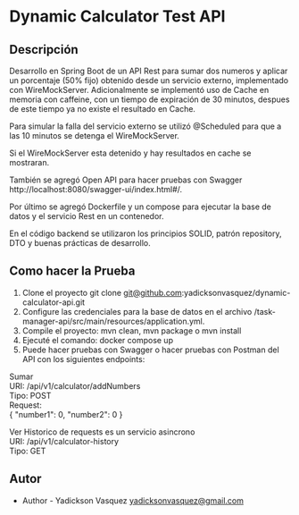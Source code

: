 # Dynamic Calculator Test API

## Descripción
Desarrollo en Spring Boot de un API Rest para sumar dos numeros y aplicar un porcentaje (50% fijo) obtenido desde un servicio externo, implementado con WireMockServer. Adicionalmente se implementó uso de Cache en memoria con caffeine, con un tiempo de expiración de 30 minutos, despues de este tiempo ya no existe el resultado en Cache.

Para simular la falla del servicio externo se utilizó @Scheduled para que a las 10 minutos se detenga el WireMockServer.

Si el WireMockServer esta detenido y hay resultados en cache se mostraran.

También se agregó Open API para hacer pruebas con Swagger http://localhost:8080/swagger-ui/index.html#/.

Por último se agregó Dockerfile y un compose para ejecutar la base de datos y el servicio Rest en un contenedor.

En el código backend se utilizaron los principios SOLID, patrón repository, DTO y buenas prácticas de desarrollo.


## Como hacer la Prueba
1. Clone el proyecto git clone git@github.com:yadicksonvasquez/dynamic-calculator-api.git
2. Configure las credenciales para la base de datos en el archivo /task-manager-api/src/main/resources/application.yml.
3. Compile el proyecto: mvn clean, mvn package o mvn install
4. Ejecuté el comando: docker compose up
5. Puede hacer pruebas con Swagger o hacer pruebas con Postman del API con los siguientes endpoints:

Sumar <br>
URI: /api/v1/calculator/addNumbers <br>
Tipo: POST <br>
Request:<br>
{
  "number1": 0,
  "number2": 0
}

Ver Historico de requests es un servicio asincrono<br>
URI: /api/v1/calculator-history<br>
Tipo: GET <br>

## Autor

- Author - Yadickson Vasquez
 yadicksonvasquez@gmail.com



